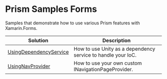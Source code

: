 # Prism Samples Forms
Samples that demonstrate how to use various Prism features with Xamarin.Forms.

| Solution | Description |
-----------|-------------|
| [UsingDependencyService][1] |How to use Unity as a dependency service to handle your IoC.
| [UsingNavProvider][2] |How to use your own custom INavigationPageProvider.


[1]: UsingDependencyService/
[2]: UsingNavPageProvider/

